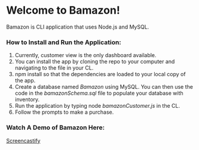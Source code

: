 # Welcome to Bamazon!

Bamazon is CLI application that uses Node.js and MySQL.

### How to Install and Run the Application:
1. Currently, customer view is the only dashboard available. 
1. You can install the app by cloning the repo to your computer and navigating to the file in your CL.
1. npm install so that the dependencies are loaded to your local copy of the app.
1. Create a database named *Bamazon* using MySQL. You can then use the code in the *bamazonSchema.sql* file to populate your database with inventory.
1. Run the application by typing node *bamazonCustomer.js* in the CL.
1. Follow the prompts to make a purchase. 

### Watch A Demo of Bamazon Here:

[Screencastify](https://drive.google.com/file/d/1cqqkGiWfpvJirD5sc63OOyQd8Dl22Yo0/view)
